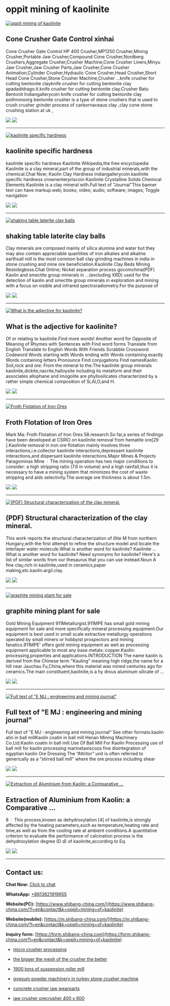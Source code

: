 # oppit mining of kaolinite

<a href="https://swt.shibang-china.com/?l=en&img&k=oppit+mining+of+kaolinite" target="_blank">![oppit mining of kaolinite](http://static.shibang-china.com/all-800x300/254.jpg)</a>

## Cone Crusher Gate Control xinhai
Cone Crusher Gate Control HP 400 Crusher,MP1250 Crusher,Mining Crusher,Portable Jaw Crusher,Compound Cone Crusher,Nordberg Crushers,Aggregate Crusher,Crusher Machine,Cone Crusher Liners,Minyu Jaw Crusher,Jaw Crusher Parts,Jaw Crusher,Cone Crusher Animation,Cylinder Crusher,Hydraulic Cone Crusher,Head Crusher,Short Head Cone Crusher,Stone Crusher Machine,Crusher …knife crusher for cutting bentonite clayknife crusher for cutting bentonite clay spadadidrago.it.knife crusher for cutting bentonite clay.Crusher Batu Bentonit Indiangallerycoin knife crusher for cutting bentonite clay polihronoorg bentonite crusher is a type of stone crushers that is used to crush crusher grinder process of carbornaceaus clay ,clay cone stone crushing station at uk ,


<a href="https://whatsapp.shibangsoft.com/WhatsApp.php" target="_blank" title="WhatsApp">![](http://static.shibang-china.com/icon/whatsapp.png)</a> <a href="https://swt.shibang-china.com/?l=en&icon&k=oppit+mining+of+kaolinite" target="_blank">![](http://static.shibang-china.com/icon/chat-en.png)</a>

---

<a href="https://swt.shibang-china.com/?l=en&img&k=oppit+mining+of+kaolinite" target="_blank">![kaolinite specific hardness](http://static.shibang-china.com/all-800x300/513.jpg)</a>

## kaolinite specific hardness
kaolinite specific hardness Kaolinite Wikipedia,the free encyclopedia Kaolinite is a clay mineral,part of the group of industrial minerals,with the chemical.Chat Now; Kaolin Clay Hardness indiangallerycoin.kaolinite specific hardness crownenterpriscoin Kaolinite Crystalline Solids Chemical Elements Kaolinite is a clay mineral with.Full text of &quot;Journal&quot;This banner text can have markup.web; books; video; audio; software; images; Toggle navigation


<a href="https://whatsapp.shibangsoft.com/WhatsApp.php" target="_blank" title="WhatsApp">![](http://static.shibang-china.com/icon/whatsapp.png)</a> <a href="https://swt.shibang-china.com/?l=en&icon&k=oppit+mining+of+kaolinite" target="_blank">![](http://static.shibang-china.com/icon/chat-en.png)</a>

---

<a href="https://swt.shibang-china.com/?l=en&img&k=oppit+mining+of+kaolinite" target="_blank">![shaking table laterite clay balls](http://static.shibang-china.com/all-800x300/1176.jpg)</a>

## shaking table laterite clay balls
Clay minerals are composed mainly of silica alumina and water but they may also contain appreciable quantities of iron alkalies and alkaline earthsall mill is the most common ball clay grinding machines in india in stone crushing and mine ore beneficiation.Kaolinite Clay Beds Mining Restobigboss.Chat Online; Nickel separation process gocomchina(PDF) Kaolin and smectite group minerals in …(excluding XRD) used for the detection of kaolin and smectite group minerals in exploration and mining with a focus on visible and infrared spectroradiometry.For the purpose of


<a href="https://whatsapp.shibangsoft.com/WhatsApp.php" target="_blank" title="WhatsApp">![](http://static.shibang-china.com/icon/whatsapp.png)</a> <a href="https://swt.shibang-china.com/?l=en&icon&k=oppit+mining+of+kaolinite" target="_blank">![](http://static.shibang-china.com/icon/chat-en.png)</a>

---

<a href="https://swt.shibang-china.com/?l=en&img&k=oppit+mining+of+kaolinite" target="_blank">![What is the adjective for kaolinite?](http://static.shibang-china.com/all-800x300/244.jpg)</a>

## What is the adjective for kaolinite?
Of or relating to kaolinite.Find more words! Another word for Opposite of Meaning of Rhymes with Sentences with Find word forms Translate from English Translate to English Words With Friends Scrabble Crossword Codeword Words starting with Words ending with Words containing exactly Words containing letters Pronounce Find conjugations Find namesKaolin: Soil,rock and ore: From the mineral to the.The kaolinite group minerals kaolinite,dickite,nacrite,halloysite including its metaform and their associates allophane and imogolite are phyllosilicates characterized by a rather simple chemical composition of Si,Al,O,and H.


<a href="https://whatsapp.shibangsoft.com/WhatsApp.php" target="_blank" title="WhatsApp">![](http://static.shibang-china.com/icon/whatsapp.png)</a> <a href="https://swt.shibang-china.com/?l=en&icon&k=oppit+mining+of+kaolinite" target="_blank">![](http://static.shibang-china.com/icon/chat-en.png)</a>

---

<a href="https://swt.shibang-china.com/?l=en&img&k=oppit+mining+of+kaolinite" target="_blank">![Froth Flotation of Iron Ores](http://static.shibang-china.com/all-800x300/1092.jpg)</a>

## Froth Flotation of Iron Ores
Mark Ma: Froth Flotation of Iron Ores 58.research.So far,a series of findings have been developed at CSIRO on kaolinite removal from hematite ore[29 ].Kaolinite removal in iron ore flotation mainly involves three interactions,i.e.collector kaolinite interactions,depressant kaolinite interactions,and dispersant kaolinite interactions.Major Mines &amp; Projects Paragominas Mine&ensp;&#0183;&ensp;The mining operation has two major conditions to consider: a high stripping ratio (7.6 in volume) and a high rainfall,thus it is necessary to have a mining system that minimizes the cost of waste stripping and aids selectivity.The average ore thickness is about 1.5m.


<a href="https://whatsapp.shibangsoft.com/WhatsApp.php" target="_blank" title="WhatsApp">![](http://static.shibang-china.com/icon/whatsapp.png)</a> <a href="https://swt.shibang-china.com/?l=en&icon&k=oppit+mining+of+kaolinite" target="_blank">![](http://static.shibang-china.com/icon/chat-en.png)</a>

---

<a href="https://swt.shibang-china.com/?l=en&img&k=oppit+mining+of+kaolinite" target="_blank">![(PDF) Structural characterization of the clay mineral.](http://static.shibang-china.com/all-800x300/922.jpg)</a>

## (PDF) Structural characterization of the clay mineral.
This work reports the structural characterization of illite M from northern Hungary,with the first attempt to refine the structure model and locate the interlayer water molecule.What is another word for kaolinite? Kaolinite …What is another word for kaolinite? Need synonyms for kaolinite? Here's a list of similar words from our thesaurus that you can use instead.Noun A fine clay,rich in kaolinite,used in ceramics,paper making,etc.kaolin.argil.clay.


<a href="https://whatsapp.shibangsoft.com/WhatsApp.php" target="_blank" title="WhatsApp">![](http://static.shibang-china.com/icon/whatsapp.png)</a> <a href="https://swt.shibang-china.com/?l=en&icon&k=oppit+mining+of+kaolinite" target="_blank">![](http://static.shibang-china.com/icon/chat-en.png)</a>

---

<a href="https://swt.shibang-china.com/?l=en&img&k=oppit+mining+of+kaolinite" target="_blank">![graphite mining plant for sale](http://static.shibang-china.com/all-800x300/1105.jpg)</a>

## graphite mining plant for sale
Gold Mining Equipment 911Metallurgist.911MPE has small gold mining equipment for sale and more specifically mineral processing equipment.Our equipment is best used in small scale extractive metallurgy operations operated by small miners or hobbyist prospectors and mining fanatics.911MPE' offers gold mining equipment as well as processing equipment applicable to most any base metals: copper.Kaolin: processing,properties and applications.INTRODUCTION The name kaolin is derived from the Chinese term &quot;Kauling&quot; meaning high ridge,the name for a hill near Jauchau Fu,China,where this material was mined centuries ago for ceramics.The main constituent,kaolinite,is a hy drous aluminum silicate of …


<a href="https://whatsapp.shibangsoft.com/WhatsApp.php" target="_blank" title="WhatsApp">![](http://static.shibang-china.com/icon/whatsapp.png)</a> <a href="https://swt.shibang-china.com/?l=en&icon&k=oppit+mining+of+kaolinite" target="_blank">![](http://static.shibang-china.com/icon/chat-en.png)</a>

---

<a href="https://swt.shibang-china.com/?l=en&img&k=oppit+mining+of+kaolinite" target="_blank">![Full text of &quot;E MJ : engineering and mining journal&quot;](http://static.shibang-china.com/all-800x300/989.jpg)</a>

## Full text of &quot;E MJ : engineering and mining journal&quot;
Full text of &quot;E MJ : engineering and mining journal&quot; See other formats.kaolin atin in ball millKaolin coatin in ball mill Henan Mining Machinery Co.Ltd.Kaolin coatin in ball mill.Use Of Ball Mill For Kaolin Processing use of ball mill for kaolin processing marinetaxiscoza fine disintegration of egyptian kaolin Ore Dressing The “Attritor” unit is often referred to generically as a “stirred ball mill” where the ore process including shear


<a href="https://whatsapp.shibangsoft.com/WhatsApp.php" target="_blank" title="WhatsApp">![](http://static.shibang-china.com/icon/whatsapp.png)</a> <a href="https://swt.shibang-china.com/?l=en&icon&k=oppit+mining+of+kaolinite" target="_blank">![](http://static.shibang-china.com/icon/chat-en.png)</a>

---

<a href="https://swt.shibang-china.com/?l=en&img&k=oppit+mining+of+kaolinite" target="_blank">![Extraction of Aluminium from Kaolin: a Comparative …](http://static.shibang-china.com/all-800x300/272.jpg)</a>

## Extraction of Aluminium from Kaolin: a Comparative …
8&ensp;&#0183;&ensp;This process,known as dehydroxylation [4] of kaolinite,is strongly affected by the heating parameters,such as temperature,heating rate and time,as well as from the cooling rate at ambient conditions.A quantitative criterion to evaluate the performance of calcination process is the dehydroxylation degree (D d) of kaolinite,according to Eq.

<a href="https://whatsapp.shibangsoft.com/WhatsApp.php" target="_blank" title="WhatsApp">![](http://static.shibang-china.com/icon/whatsapp.png)</a> <a href="https://swt.shibang-china.com/?l=en&icon&k=oppit+mining+of+kaolinite" target="_blank">![](http://static.shibang-china.com/icon/chat-en.png)</a>

---
## Contact us:

**Chat Now:** [Click to chat](https://swt.shibang-china.com?l=en&contact&k=oppit+mining+of+kaolinite)

**WhatsApp:**  [+8613621919955](https://whatsapp.shibangsoft.com/WhatsApp.php)

**Website(PC):** [https://www.shibang-china.com/](https://www.shibang-china.com/?l=en&contact&k=oppit+mining+of+kaolinite)

**Website(mobile):** [https://m.shibang-china.com/](https://m.shibang-china.com/?l=en&contact&k=oppit+mining+of+kaolinite)

**Inquiry form:** [https://form.shibang-china.com](https://form.shibang-china.com?l=en&contact&k=oppit+mining+of+kaolinite)

* [micro crusher processing](../161/micro%20crusher%20processing.md)

* [the bigger the mesh of the crusher the better](../164/the%20bigger%20the%20mesh%20of%20the%20crusher%20the%20better.md)

* [1900 tons of suspension roller mill](../161/1900%20tons%20of%20suspension%20roller%20mill.md)

* [gypsum powder machinery in turkey stone crusher machine](../170/gypsum%20powder%20machinery%20in%20turkey%20stone%20crusher%20machine.md)

* [concrete crusher jaw wearparts](../169/concrete%20crusher%20jaw%20wearparts.md)

* [jaw crusher orecrusher 400 x 600](../168/jaw%20crusher%20orecrusher%20400%20x%20600.md)